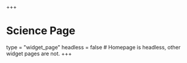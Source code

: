 +++
# Science Page
type = "widget_page"
headless = false  # Homepage is headless, other widget pages are not.
+++
